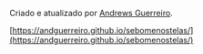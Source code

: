 Criado e atualizado por [Andrews Guerreiro](https://github.com/andguerreiro).

[https://andguerreiro.github.io/sebomenostelas/](https://andguerreiro.github.io/sebomenostelas/)
